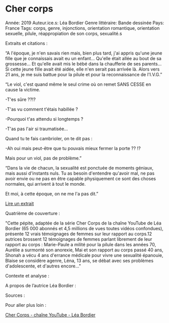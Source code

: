 # Cher corps

Année: 2019
Auteur.ice.s: Léa Bordier
Genre littéraire: Bande dessinée
Pays: France
Tags: corps, genre, injonctions, orientation romantique, orientation sexuelle, pilule, réappropiation de son corps, sexualité.s

Extraits et citations : 

“A l'époque, je n'en savais rien mais, bien plus tard, j'ai appris qu'une jeune fille que je connaissais avait eu un enfant... Qu'elle était allée au bout de sa grossesse... Et qu'elle avait mis le bébé dans la chaufferie de ses parents... Si cette jeune fille avait été aidée, elle n'en serait pas arrivée là. Alors vers 21 ans, je me suis battue pour la pilule et pour la reconnaissance de l'I.V.G.”

“Le viol, c'est quand même le seul crime où on remet SANS CESSE en cause la victime.

-T'es sûre ??!?

-T'as vu comment t'étais habillée ?

-Pourquoi t'as attendu si longtemps ?

-T'as pas l'air si traumatisée...

Quand tu te fais cambrioler, on te dit pas :

-Ah oui mais peut-être que tu pouvais mieux fermer la porte ?? !?

Mais pour un viol, pas de problème.”

“Dans la vie de chacun, la sexualité est ponctuée de moments géniaux, mais aussi d'instants nuls. Tu as besoin d'entendre qu'avoir mal, ne pas avoir envie ou ne pas en être capable physiquement ce sont des choses normales, qui arrivent à tout le monde.

Et moi, à cette époque, on ne me l'a pas dit.”

[Lire un extrait](https://www.babelio.com/livres/Bordier-Cher-Corps/1135189/extraits) 

Quatrième de couverture :

"Cette pépite, adaptée de la série Cher Corps de la chaîne YouTube de Léa Bordier (65 000 abonnés et 4,5 millions de vues toutes vidéos confondues), présente 12 vrais témoignages de femmes sur leur rapport au corps.12 autrices brossent 12 témoignages de femmes parlant librement de leur rapport au corps : Marie-Paule a milité pour la pilule dans les années 70, Aurélie a surmonté son anorexie, Mai et son rapport au corps passé 40 ans, Shonah a vécu 4 ans d'errance médicale pour vivre une sexualité épanouie, Blaise se considère agenre, Léna, 13 ans, se débat avec ses problèmes d'adolescente, et d'autres encore..."

Contexte et analyse : 

A propos de l’autrice Léa Bordier : 

Sources :

Pour aller plus loin :

[Cher Corps - chaîne YouTube - Léa Bordier](https://www.youtube.com/watch?v=ZhAQJtsI9H8)